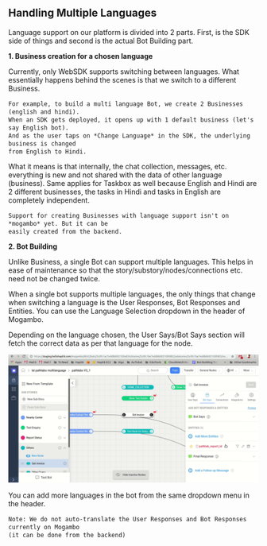 ## Handling Multiple Languages

Language support on our platform is divided into 2 parts. First, is the SDK side of things and second is the actual Bot Building part.

**1. Business creation for a chosen language**

Currently, only WebSDK supports switching between languages. What essentially happens behind the scenes is that we switch to a different Business.

    For example, to build a multi language Bot, we create 2 Businesses (english and hindi). 
    When an SDK gets deployed, it opens up with 1 default business (let's say English bot). 
    And as the user taps on *Change Language* in the SDK, the underlying business is changed 
    from English to Hindi.

What it means is that internally, the chat collection, messages, etc. everything is new and not shared with the data of other language (business). Same applies for Taskbox as well because English and Hindi are 2 different businesses, the tasks in Hindi and tasks in English are completely independent.

    Support for creating Businesses with language support isn't on *mogambo* yet. But it can be 
    easily created from the backend.

**2. Bot Building**

Unlike Business, a single Bot can support multiple languages. This helps in ease of maintenance so that the story/substory/nodes/connections etc. need not be changed twice.

When a single bot supports multiple languages, the only things that change when switching a language is the User Responses, Bot Responses and Entities. You can use the Language Selection dropdown in the header of Mogambo.

Depending on the language chosen, the User Says/Bot Says section will fetch the correct data as per that language for the node. 

![Language selection on Mogambo](/docs/bot-builder/assets/language-change.gif)

You can add more languages in the bot from the same dropdown menu in the header.

    Note: We do not auto-translate the User Responses and Bot Responses currently on Mogambo 
    (it can be done from the backend)
